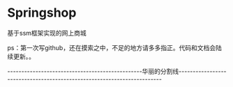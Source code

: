 # Springshop
基于ssm框架实现的网上商城

ps：第一次写github，还在摸索之中，不足的地方请多多指正。代码和文档会陆续更新。。

------------------------------------------------华丽的分割线------------------------------------------------------------------------
